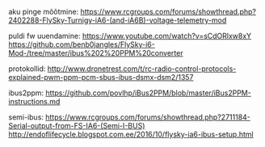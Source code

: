 

aku pinge mõõtmine:
https://www.rcgroups.com/forums/showthread.php?2402288-FlySky-Turnigy-iA6-(and-iA6B)-voltage-telemetry-mod

puldi fw uuendamine:
https://www.youtube.com/watch?v=sCdORlxw8xY
https://github.com/benb0jangles/FlySky-i6-Mod-/tree/master/ibus%202%20PPM%20converter


protokollid:
http://www.dronetrest.com/t/rc-radio-control-protocols-explained-pwm-ppm-pcm-sbus-ibus-dsmx-dsm2/1357


ibus2ppm:
https://github.com/povlhp/iBus2PPM/blob/master/iBus2PPM-instructions.md

semi-ibus:
https://www.rcgroups.com/forums/showthread.php?2711184-Serial-output-from-FS-IA6-(Semi-I-BUS)
http://endoflifecycle.blogspot.com.ee/2016/10/flysky-ia6-ibus-setup.html
